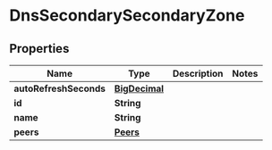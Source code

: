 # DnsSecondarySecondaryZone

## Properties
Name | Type | Description | Notes
------------ | ------------- | ------------- | -------------
**autoRefreshSeconds** | [**BigDecimal**](BigDecimal.md) |  | 
**id** | **String** |  | 
**name** | **String** |  | 
**peers** | [**Peers**](Peers.md) |  | 
